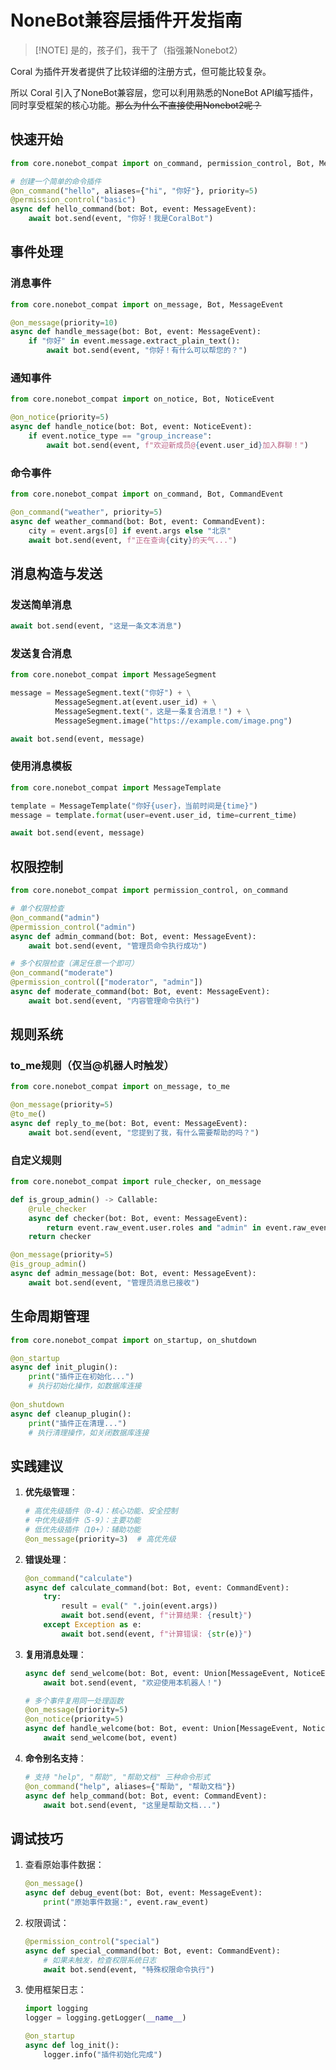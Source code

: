 # NoneBot兼容层插件开发指南

> [!NOTE] 是的，孩子们，我干了（指强兼Nonebot2）

Coral 为插件开发者提供了比较详细的注册方式，但可能比较复杂。

所以 Coral 引入了NoneBot兼容层，您可以利用熟悉的NoneBot API编写插件，同时享受框架的核心功能。<s>那么为什么不直接使用Nonebot2呢？</s>

## 快速开始

```python
from core.nonebot_compat import on_command, permission_control, Bot, MessageEvent

# 创建一个简单的命令插件
@on_command("hello", aliases={"hi", "你好"}, priority=5)
@permission_control("basic")
async def hello_command(bot: Bot, event: MessageEvent):
    await bot.send(event, "你好！我是CoralBot")
```

## 事件处理

### 消息事件

```python
from core.nonebot_compat import on_message, Bot, MessageEvent

@on_message(priority=10)
async def handle_message(bot: Bot, event: MessageEvent):
    if "你好" in event.message.extract_plain_text():
        await bot.send(event, "你好！有什么可以帮您的？")
```

### 通知事件

```python
from core.nonebot_compat import on_notice, Bot, NoticeEvent

@on_notice(priority=5)
async def handle_notice(bot: Bot, event: NoticeEvent):
    if event.notice_type == "group_increase":
        await bot.send(event, f"欢迎新成员@{event.user_id}加入群聊！")
```

### 命令事件

```python
from core.nonebot_compat import on_command, Bot, CommandEvent

@on_command("weather", priority=5)
async def weather_command(bot: Bot, event: CommandEvent):
    city = event.args[0] if event.args else "北京"
    await bot.send(event, f"正在查询{city}的天气...")
```

## 消息构造与发送

### 发送简单消息

```python
await bot.send(event, "这是一条文本消息")
```

### 发送复合消息

```python
from core.nonebot_compat import MessageSegment

message = MessageSegment.text("你好") + \
          MessageSegment.at(event.user_id) + \
          MessageSegment.text("，这是一条复合消息！") + \
          MessageSegment.image("https://example.com/image.png")

await bot.send(event, message)
```

### 使用消息模板

```python
from core.nonebot_compat import MessageTemplate

template = MessageTemplate("你好{user}，当前时间是{time}")
message = template.format(user=event.user_id, time=current_time)

await bot.send(event, message)
```

## 权限控制

```python
from core.nonebot_compat import permission_control, on_command

# 单个权限检查
@on_command("admin")
@permission_control("admin")
async def admin_command(bot: Bot, event: MessageEvent):
    await bot.send(event, "管理员命令执行成功")

# 多个权限检查（满足任意一个即可）
@on_command("moderate")
@permission_control(["moderator", "admin"])
async def moderate_command(bot: Bot, event: MessageEvent):
    await bot.send(event, "内容管理命令执行")
```

## 规则系统

### to_me规则（仅当@机器人时触发）

```python
from core.nonebot_compat import on_message, to_me

@on_message(priority=5)
@to_me()
async def reply_to_me(bot: Bot, event: MessageEvent):
    await bot.send(event, "您提到了我，有什么需要帮助的吗？")
```

### 自定义规则

```python
from core.nonebot_compat import rule_checker, on_message

def is_group_admin() -> Callable:
    @rule_checker
    async def checker(bot: Bot, event: MessageEvent):
        return event.raw_event.user.roles and "admin" in event.raw_event.user.roles
    return checker

@on_message(priority=5)
@is_group_admin()
async def admin_message(bot: Bot, event: MessageEvent):
    await bot.send(event, "管理员消息已接收")
```

## 生命周期管理

```python
from core.nonebot_compat import on_startup, on_shutdown

@on_startup
async def init_plugin():
    print("插件正在初始化...")
    # 执行初始化操作，如数据库连接
    
@on_shutdown
async def cleanup_plugin():
    print("插件正在清理...")
    # 执行清理操作，如关闭数据库连接
```

## 实践建议

1. **优先级管理**：

   ```python
   # 高优先级插件（0-4）：核心功能、安全控制
   # 中优先级插件（5-9）：主要功能
   # 低优先级插件（10+）：辅助功能
   @on_message(priority=3)  # 高优先级
   ```

2. **错误处理**：

   ```python
   @on_command("calculate")
   async def calculate_command(bot: Bot, event: CommandEvent):
       try:
           result = eval(" ".join(event.args))
           await bot.send(event, f"计算结果: {result}")
       except Exception as e:
           await bot.send(event, f"计算错误: {str(e)}")
   ```

3. **复用消息处理**：

   ```python
   async def send_welcome(bot: Bot, event: Union[MessageEvent, NoticeEvent]):
       await bot.send(event, "欢迎使用本机器人！")
   
   # 多个事件复用同一处理函数
   @on_message(priority=5)
   @on_notice(priority=5)
   async def handle_welcome(bot: Bot, event: Union[MessageEvent, NoticeEvent]):
       await send_welcome(bot, event)
   ```

4. **命令别名支持**：

   ```python
   # 支持 "help", "帮助", "帮助文档" 三种命令形式
   @on_command("help", aliases={"帮助", "帮助文档"})
   async def help_command(bot: Bot, event: CommandEvent):
       await bot.send(event, "这里是帮助文档...")
   ```

## 调试技巧

1. 查看原始事件数据：

   ```python
   @on_message()
   async def debug_event(bot: Bot, event: MessageEvent):
       print("原始事件数据:", event.raw_event)
   ```

2. 权限调试：

   ```python
   @permission_control("special")
   async def special_command(bot: Bot, event: CommandEvent):
       # 如果未触发，检查权限系统日志
       await bot.send(event, "特殊权限命令执行")
   ```

3. 使用框架日志：

   ```python
   import logging
   logger = logging.getLogger(__name__)
   
   @on_startup
   async def log_init():
       logger.info("插件初始化完成")
   ```
